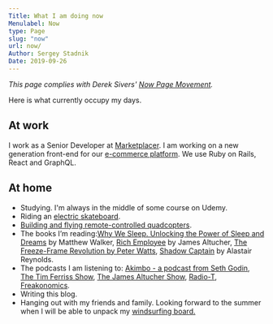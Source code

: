 ```yaml
---
Title: What I am doing now
Menulabel: Now
type: Page
slug: "now"
url: now/
Author: Sergey Stadnik
Date: 2019-09-26
---
```


*This page complies with Derek Sivers' [Now Page Movement](https://sivers.org/nowff).*

Here is what currently occupy my days.

## At work

I work as a Senior Developer at [Marketplacer](https://marketplacer.com/). I am working on a new generation front-end for our [e-commerce platform](https://marketplacer.com/platform-for-success-overview/). We use Ruby on Rails, React and GraphQL.

## At home

- Studying. I'm always in the middle of some course on Udemy.
- Riding an [electric skateboard](https://ozmoroz.com/tags/esk8/).
- [Building and flying remote-controlled quadcopters](https://ozmoroz.com/tags/multirotors/).
- The books I’m reading:[Why We Sleep. Unlocking the Power of Sleep and Dreams](https://www.simonandschuster.com/books/Why-We-Sleep/Matthew-Walker/9781501144325) by Matthew Walker,
[Rich Employee](https://www.amazon.com.au/Rich-Employee-James-Altucher-ebook/dp/B0146PA720) by James Altucher, [The Freeze-Frame Revolution by Peter Watts](https://www.goodreads.com/book/show/36510759-the-freeze-frame-revolution), [Shadow Captain](https://www.amazon.com.au/Shadow-Captain-Revenger-Alastair-Reynolds-ebook/dp/B07FM9SRW4/) by Alastair Reynolds.
- The podcasts I am listening to: [Akimbo - a podcast from Seth Godin](https://www.akimbo.me/), [The Tim Ferriss Show](https://tim.blog/podcast/), [The James Altucher Show](https://www.jamesaltucher.com/category/the-james-altucher-show/), [Radio-T](https://radio-t.com/), [Freakonomics](http://freakonomics.com/).
- Writing this blog.
- Hanging out with my friends and family. Looking forward to the summer when I will be able to unpack my [windsurfing board.](https://ozmoroz.com/tags/windsurfing/)